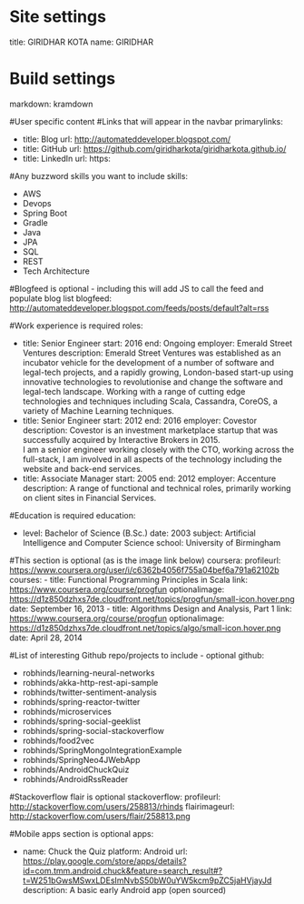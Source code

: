 # Site settings
title: GIRIDHAR KOTA
name: GIRIDHAR

# Build settings
markdown: kramdown

#User specific content
#Links that will appear in the navbar
primarylinks:
 - title: Blog
   url: http://automateddeveloper.blogspot.com/
 - title: GitHub
   url: https://github.com/giridharkota/giridharkota.github.io/
 - title: LinkedIn
   url: https:

#Any buzzword skills you want to include
skills:
 - AWS
 - Devops
 - Spring Boot
 - Gradle
 - Java
 - JPA
 - SQL
 - REST
 - Tech Architecture

#Blogfeed is optional - including this will add JS to call the feed and populate blog list
blogfeed: http://automateddeveloper.blogspot.com/feeds/posts/default?alt=rss

#Work experience is required
roles:
 - title: Senior Engineer
   start: 2016
   end: Ongoing
   employer: Emerald Street Ventures
   description: Emerald Street Ventures was established as an incubator vehicle for the development of a number of software and legal-tech projects, and a rapidly growing, London-based start-up using innovative technologies to revolutionise and change the software and legal-tech landscape. Working with a range of cutting edge technologies and techniques including Scala, Cassandra, CoreOS, a variety of Machine Learning techniques.
 - title: Senior Engineer
   start: 2012
   end: 2016
   employer: Covestor
   description: Covestor is an investment marketplace startup that was successfully acquired by Interactive Brokers in 2015. <br/> I am a senior engineer working closely with the CTO, working across the full-stack, I am involved in all aspects of the technology including the website and back-end services.
 - title: Associate Manager
   start: 2005
   end: 2012
   employer: Accenture
   description: A range of functional and technical roles, primarily working on client sites in Financial Services.

#Education is required
education:
 - level: Bachelor of Science (B.Sc.)
   date: 2003
   subject: Artificial Intelligence and Computer Science
   school: University of Birmingham

#This section is optional (as is the image link below)
coursera:
   profileurl: https://www.coursera.org/user/i/c6362b4056f755a04bef6a791a62102b
   courses:
    - title: Functional Programming Principles in Scala
      link: https://www.coursera.org/course/progfun
      optionalimage: https://d1z850dzhxs7de.cloudfront.net/topics/progfun/small-icon.hover.png
      date: September 16, 2013
    - title: Algorithms Design and Analysis, Part 1
      link: https://www.coursera.org/course/progfun
      optionalimage: https://d1z850dzhxs7de.cloudfront.net/topics/algo/small-icon.hover.png
      date: April 28, 2014

#List of interesting Github repo/projects to include - optional
github:
 - robhinds/learning-neural-networks
 - robhinds/akka-http-rest-api-sample
 - robhinds/twitter-sentiment-analysis
 - robhinds/spring-reactor-twitter
 - robhinds/microservices
 - robhinds/spring-social-geeklist
 - robhinds/spring-social-stackoverflow
 - robhinds/food2vec
 - robhinds/SpringMongoIntegrationExample
 - robhinds/SpringNeo4JWebApp
 - robhinds/AndroidChuckQuiz
 - robhinds/AndroidRssReader

#Stackoverflow flair is optional
stackoverflow:
   profileurl: http://stackoverflow.com/users/258813/rhinds
   flairimageurl: http://stackoverflow.com/users/flair/258813.png

#Mobile apps section is optional
apps:
 - name: Chuck the Quiz
   platform: Android
   url: https://play.google.com/store/apps/details?id=com.tmm.android.chuck&feature=search_result#?t=W251bGwsMSwxLDEsImNvbS50bW0uYW5kcm9pZC5jaHVjayJd
   description: A basic early Android app (open sourced)
